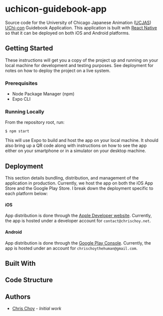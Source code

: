 # uchicon-guidebook-app

Source code for the University of Chicago Japanese Animation ([UCJAS](http://jas.uchicago.edu/)) 
[UChi-con](https://www.uchi-con.com/) Guidebook Application. This application is built with 
[React Native](https://reactnative.dev/) so that it can be deployed on both iOS and Android platforms.

## Getting Started

These instructions will get you a copy of the project up and running on your local machine for 
development and testing purposes. See deployment for notes on how to deploy the project on a live system.

### Prerequisites

- Node Package Manager (npm)
- Expo CLI

### Running Locally

From the repository root, run:
```
$ npm start
```

This will use Expo to build and host the app on your local machine. It should also bring up a QR code 
along with instructions on how to see the app either on your smartphone or in a simulator on your 
desktop machine.

## Deployment

This section details bundling, distribution, and management of the application in production.
Currently, we host the app on both the iOS App Store and the Google Play Store. I break down the 
deployment specific to each platform below:

#### iOS

App distribution is done through the [Apple Developer website](https://developer.apple.com/). Currently, the 
app is hosted under a developer account for `contact@chrischoy.net`. 

#### Android

App distribution is done through the [Google Play Console](https://developer.android.com/distribute). 
Currently, the app is hosted under an account for `chrischoythehuman@gmail.com`.

## Built With

## Code Structure


## Authors
- [Chris Choy](https://github.com/cchoy96) - *Initial work*